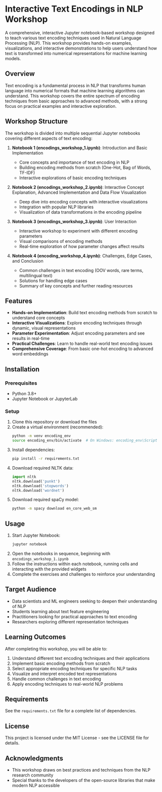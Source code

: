 # Interactive Text Encodings in NLP Workshop

A comprehensive, interactive Jupyter notebook-based workshop designed to teach various text encoding techniques used in Natural Language Processing (NLP). This workshop provides hands-on examples, visualizations, and interactive demonstrations to help users understand how text is transformed into numerical representations for machine learning models.

## Overview

Text encoding is a fundamental process in NLP that transforms human language into numerical formats that machine learning algorithms can understand. This workshop covers the entire spectrum of encoding techniques from basic approaches to advanced methods, with a strong focus on practical examples and interactive exploration.

## Workshop Structure

The workshop is divided into multiple sequential Jupyter notebooks covering different aspects of text encoding:

1. **Notebook 1 (encodings_workshop_1.ipynb)**: Introduction and Basic Implementation
   - Core concepts and importance of text encoding in NLP
   - Building encoding methods from scratch (One-Hot, Bag of Words, TF-IDF)
   - Interactive explorations of basic encoding techniques

2. **Notebook 2 (encodings_workshop_2.ipynb)**: Interactive Concept Explanation, Advanced Implementation and Data Flow Visualization
   - Deep dive into encoding concepts with interactive visualizations
   - Integration with popular NLP libraries
   - Visualization of data transformations in the encoding pipeline

3. **Notebook 3 (encodings_workshop_3.ipynb)**: User Interaction
   - Interactive workshop to experiment with different encoding parameters
   - Visual comparisons of encoding methods
   - Real-time exploration of how parameter changes affect results

4. **Notebook 4 (encoding_workshop_4.ipynb)**: Challenges, Edge Cases, and Conclusion
   - Common challenges in text encoding (OOV words, rare terms, multilingual text)
   - Solutions for handling edge cases
   - Summary of key concepts and further reading resources

## Features

- **Hands-on Implementation**: Build text encoding methods from scratch to understand core concepts
- **Interactive Visualizations**: Explore encoding techniques through dynamic, visual representations
- **Parameter Experimentation**: Adjust encoding parameters and see results in real-time
- **Practical Challenges**: Learn to handle real-world text encoding issues
- **Comprehensive Coverage**: From basic one-hot encoding to advanced word embeddings

## Installation

### Prerequisites

- Python 3.8+
- Jupyter Notebook or JupyterLab

### Setup

1. Clone this repository or download the files
2. Create a virtual environment (recommended):
   ```bash
   python -m venv encoding_env
   source encoding_env/bin/activate  # On Windows: encoding_env\Scripts\activate
   ```
3. Install dependencies:
   ```bash
   pip install -r requirements.txt
   ```
4. Download required NLTK data:
   ```python
   import nltk
   nltk.download('punkt')
   nltk.download('stopwords')
   nltk.download('wordnet')
   ```
5. Download required spaCy model:
   ```bash
   python -m spacy download en_core_web_sm
   ```

## Usage

1. Start Jupyter Notebook:
   ```bash
   jupyter notebook
   ```
2. Open the notebooks in sequence, beginning with `encodings_workshop_1.ipynb`
3. Follow the instructions within each notebook, running cells and interacting with the provided widgets
4. Complete the exercises and challenges to reinforce your understanding

## Target Audience

- Data scientists and ML engineers seeking to deepen their understanding of NLP
- Students learning about text feature engineering
- Practitioners looking for practical approaches to text encoding
- Researchers exploring different representation techniques

## Learning Outcomes

After completing this workshop, you will be able to:

1. Understand different text encoding techniques and their applications
2. Implement basic encoding methods from scratch
3. Select appropriate encoding techniques for specific NLP tasks
4. Visualize and interpret encoded text representations
5. Handle common challenges in text encoding
6. Apply encoding techniques to real-world NLP problems

## Requirements

See the `requirements.txt` file for a complete list of dependencies.

## License

This project is licensed under the MIT License - see the LICENSE file for details.

## Acknowledgments

- This workshop draws on best practices and techniques from the NLP research community
- Special thanks to the developers of the open-source libraries that make modern NLP accessible
